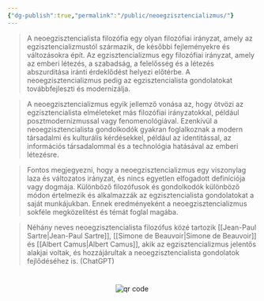 ```yaml
---
{"dg-publish":true,"permalink":"/public/neoegzisztencializmus/"}
---
```


> A neoegzisztencialista filozófia egy olyan filozófiai irányzat, amely az egzisztencializmustól származik, de későbbi fejleményekre és változásokra épít. Az egzisztencializmus egy filozófiai irányzat, amely az emberi létezés, a szabadság, a felelősség és a létezés abszurditása iránti érdeklődést helyezi előtérbe. A neoegzisztencializmus pedig az egzisztencialista gondolatokat továbbfejleszti és modernizálja.

> A neoegzisztencializmus egyik jellemző vonása az, hogy ötvözi az egzisztencialista elméleteket más filozófiai irányzatokkal, például posztmodernizmussal vagy fenomenológiával. Ezenkívül a neoegzisztencialista gondolkodók gyakran foglalkoznak a modern társadalmi és kulturális kérdésekkel, például az identitással, az információs társadalommal és a technológia hatásával az emberi létezésre.

> Fontos megjegyezni, hogy a neoegzisztencializmus egy viszonylag laza és változatos irányzat, és nincs egyetlen elfogadott definíciója vagy dogmája. Különböző filozófusok és gondolkodók különböző módon értelmezik és alkalmazzák az egzisztencialista gondolatokat a saját munkájukban. Ennek eredményeként a neoegzisztencializmus sokféle megközelítést és témát foglal magába.

> Néhány neves neoegzisztencialista filozófus közé tartozik [[Jean-Paul Sartre\|Jean-Paul Sartre]], [[Simone de Beauvoir\|Simone de Beauvoir]] és [[Albert Camus\|Albert Camus]], akik az egzisztencializmus jelentős alakjai voltak, és hozzájárultak a neoegzisztencialista gondolatok fejlődéséhez is. (ChatGPT)



#
<p style="text-align: center;"><img src="https://chart.googleapis.com/chart?cht=qr&chl=https://notes.andrasdenes.com/neoegzisztencializmus&chs=180x180&choe=UTF-8&chld=L|2" alt="qr code"></p>

